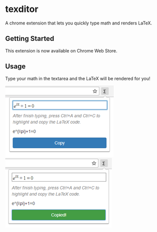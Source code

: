# texditor

A chrome extension that lets you quickly type math and renders LaTeX.

## Getting Started

This extension is now available on Chrome Web Store.

## Usage

Type your math in the textarea and the LaTeX will be rendered for you!

![Before](https://github.com/chrisboo/texditor/blob/master/texditor-snap-bef.PNG)
![After](https://github.com/chrisboo/texditor/blob/master/texditor-snap-aft.PNG)
